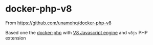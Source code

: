 # docker-php-v8

From https://github.com/unamohq/docker-php-v8

Based one the [docker-php](https://github.com/unamohq/docker-php) with [V8 Javascript engine](https://v8.dev/) and `v8js` PHP extension
